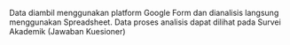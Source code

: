 Data diambil menggunakan platform Google Form dan dianalisis langsung menggunakan Spreadsheet.
Data proses analisis dapat dilihat pada Survei Akademik (Jawaban Kuesioner)
